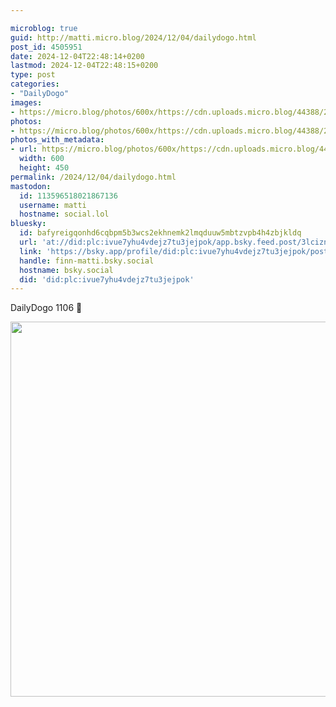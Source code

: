 ```yaml
---

microblog: true
guid: http://matti.micro.blog/2024/12/04/dailydogo.html
post_id: 4505951
date: 2024-12-04T22:48:14+0200
lastmod: 2024-12-04T22:48:15+0200
type: post
categories:
- "DailyDogo"
images:
- https://micro.blog/photos/600x/https://cdn.uploads.micro.blog/44388/2024/d001f0c4de1d4d4b9c8ad55700b61e02.jpg
photos:
- https://micro.blog/photos/600x/https://cdn.uploads.micro.blog/44388/2024/d001f0c4de1d4d4b9c8ad55700b61e02.jpg
photos_with_metadata:
- url: https://micro.blog/photos/600x/https://cdn.uploads.micro.blog/44388/2024/d001f0c4de1d4d4b9c8ad55700b61e02.jpg
  width: 600
  height: 450
permalink: /2024/12/04/dailydogo.html
mastodon:
  id: 113596518021867136
  username: matti
  hostname: social.lol
bluesky:
  id: bafyreigqonhd6cqbpm5b3wcs2ekhnemk2lmqduuw5mbtzvpb4h4zbjkldq
  url: 'at://did:plc:ivue7yhu4vdejz7tu3jejpok/app.bsky.feed.post/3lciznpp22n2i'
  link: 'https://bsky.app/profile/did:plc:ivue7yhu4vdejz7tu3jejpok/post/3lciznpp22n2i'
  handle: finn-matti.bsky.social
  hostname: bsky.social
  did: 'did:plc:ivue7yhu4vdejz7tu3jejpok'
---
```

DailyDogo 1106 🐶

<img src="https://micro.blog/photos/600x/https://blog.martin-haehnel.de/uploads/2024/d001f0c4de1d4d4b9c8ad55700b61e02.jpg" width="600" alt="" />
